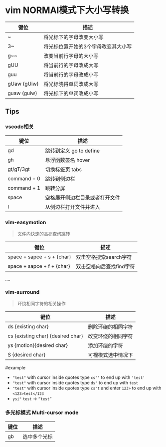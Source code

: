 # vim NORMAl模式下大小写转换
| 键位 | 描述 |
| - | - |
| ~ | 将光标下的字母改变大小写
| 3~ | 将光标位置开始的3个字母改变其大小写
| g~~ | 改变当前行字母的大小写
| gUU | 将当前行的字母改成大写
| guu | 将当前行的字母改成小写
| gUaw (gUiw) | 将光标晓得单词改成大写
| guaw (guiw) | 将光标下的单词改成小写 

## Tips

###  vscode相关
| 键位 | 描述 |
| - | - |
| gd | 跳转到定义 go to define|
| gh | 悬浮函数签名 hover|
| gt/gT/3gt | 切换标签页 tabs |
| command + 0 | 跳转到侧边栏
| command + 1 | 跳转分屏
| space | 空格展开侧边栏目录或者打开文件
| l | 从侧边栏打开文件并进入

### vim-easymotion
> 文件内快速的高亮查询跳转

| 键位 | 描述 |
| - | - |
| space + sapce + s + {char} | 双击空格搜索search字符
| space + sapce + f + {char} | 双击空格向后查找find字符
....
### vim-surround
> 环绕相同字符的相关操作

| 键位 | 描述 |
| - | - |
| ds {existing char} | 删除环绕的相同字符 |
| cs {existing char} {desired char} | 改变环绕的相同字符
| ys {motion}{desired char} | 添加环绕的字符
| S {desired char} | 可视模式选中情况下
#example
-   `"test"` with cursor inside quotes type `cs"'` to end up with `'test'`
-   `"test"` with cursor inside quotes type `ds"` to end up with `test`
-   `"test"` with cursor inside quotes type `cs"t` and enter `123>` to end up with `<123>test</123`
- `ysi"`  `test` -> `“test”` 

### 多光标模式 Multi-cursor mode

| 键位 | 描述 |
| - | - |
| gb | 选中多个光标 |